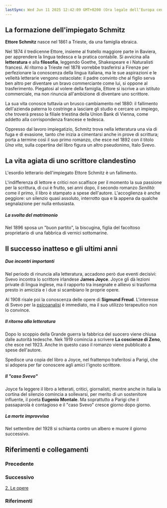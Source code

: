 ```yaml
---
lastSync: Wed Jun 11 2025 12:42:09 GMT+0200 (Ora legale dell’Europa centrale)
---
```

## La formazione dell'impiegato Schmitz
**Ettore Schmitz** nasce nel 1861 a Trieste, da una famiglia ebraica.

Nel 1874 il tredicenne Ettore, insieme al fratello maggiore parte in Baviera, per apprendere la lingua tedesca e la pratica contabile.
Si avvicina alla **letteratura** e alla **filosofia**, leggendo Goethe, Shakespeare e i Naturalisti francesi.
Al ritorno a Trieste nel 1878 vorrebbe trasferirsi a Firenze per perfezionare la conoscenza della lingua italiana, ma le sue aspirazioni e le velleità letterarie vengono ostacolate: il padre convinto che al figlio serva ben altro per diventare un bravo commerciante come lui, si oppone al trasferimento.
Piegatosi al volere della famiglia, Ettore si iscrive a un istituto commerciale, ma non rinuncia all'ambizione di diventare uno scrittore.

La sua vita conosce tuttavia un brusco cambiamento nel 1880: il fallimento dell'azienda paterna lo costringe a lasciare gli studio e cercare un impiego, che troverà presso la filiale triestina della Union Bank di Vienna, come addetto alla corrispondenza francese e tedesca.

Oppresso dal lavoro impiegatizio, Schmitz trova nella letteratura una via di fuga e di evasione, tanto che inizia a cimentarsi anche in prove di scrittura; porta a termine così il suo primo romanzo, che esce nel 1892 con il titolo *Una vita*, sulla copertina del libro figura un altro pseudonimo, Italo Svevo.

## La vita agiata di uno scrittore clandestino
L'esordio letterario dell'impiegato Ettore Schmitz è un fallimento.

L'indifferenza di lettore e critici non scalfisce per il momento la sua passione per la scrittura, di cui è frutto, sei anni dopo, il secondo romanzo *Senilità*: come il primo, il libro è stampato a spese dell'autore. L'accoglienza è anche peggiore: un silenzio quasi assoluto, interrotto qua e là appena da qualche segnalazione per nulla entusiasta.

##### La svolta del matrimonio
Nel 1896 sposa un "buon partito", la biscugina, figlia del facoltoso proprietario di una fabbrica di vernici sottomarine.

## Il successo inatteso e gli ultimi anni
##### Due incontri importanti
Nel periodo di rinuncia alla letteratura, accadono però due eventi decisivi: Svevo incontra lo scrittore irlandese **James Joyce**. Joyce gli dà lezioni private di lingua inglese, ma il rapporto tra insegnate e allievo si trasforma presto in amicizia e i due si scambiano le proprie opere.

Al 1908 risale poi la conoscenza delle opere di **Sigmund Freud**. L'interesse di Svevo per la [psicoanalisi](Psicanalisi.md) è immediato, ma il suo utilizzo terapeutico non lo convince.

##### Il ritorno alla letteratura
Dopo lo scoppio della Grande guerra la fabbrica del suocero viene chiusa dalle autorità tedesche. Nek 1919 comincia a scrivere **La coscienze di Zeno**, che esce nel 1923. Anche in questo caso il romanzo viene pubblicato a spese dell'autore.

Spedisce una copia del libro a Joyce, nel  frattempo traferitosi a Parigi, che si adopera per far conoscere agli amici l'ignoto scrittore.

##### Il "caso Svevo"
Joyce fa leggere il libro a letterati, critici, giornalisti, mentre anche in Italia la cortina del silenzio comincia a sollevarsi, per merito di un sostenitore influente, il poeta **Eugenio Montale**. Ma soprattutto a Parigi che il passaparola è contagioso e il "caso Svevo" cresce giorno dopo giorno.

##### La morte improvvisa
Nel settembre del 1928 si schianta contro un albero e muore il giorno successivo.


## Riferimenti e collegamenti
### Precedente


### Successivo
[2. Le opere](Letteratura/Italo%20Svevo/2.%20Le%20opere.md)

### Riferimenti
